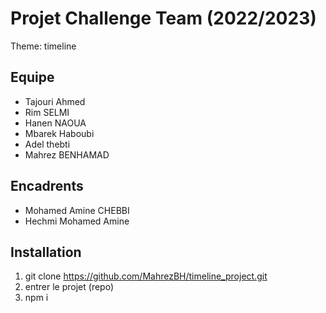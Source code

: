 # Projet Challenge Team (2022/2023)

Theme: timeline

## Equipe

* Tajouri Ahmed
* Rim SELMI
* Hanen NAOUA
* Mbarek Haboubi
* Adel thebti
* Mahrez BENHAMAD



## Encadrents
* Mohamed Amine CHEBBI
* Hechmi Mohamed Amine

## Installation
1) git clone https://github.com/MahrezBH/timeline_project.git
2) entrer le projet (repo)
3) npm i